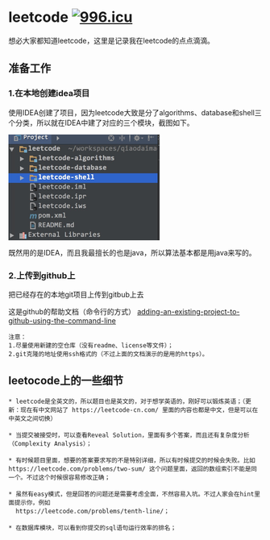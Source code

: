 # leetcode [![996.icu](https://img.shields.io/badge/link-996.icu-red.svg)](https://996.icu)

想必大家都知道leetcode，这里是记录我在leetcode的点点滴滴。

## 准备工作
### 1.在本地创建idea项目
使用IDEA创建了项目，因为leetcode大致是分了algorithms、database和shell三个分类，所以就在IDEA中建了对应的三个模块，截图如下。

<img src="https://github.com/qiaodaimadelaowang/screenshots/raw/master/idea-leetcode.png" width = "300" height = "210" alt="IDEA项目截图" align=center />

既然用的是IDEA，而且我最擅长的也是java，所以算法基本都是用java来写的。

### 2.上传到github上
把已经存在的本地git项目上传到gitbub上去

这是github的帮助文档（命令行的方式）
[adding-an-existing-project-to-github-using-the-command-line](https://help.github.com/articles/adding-an-existing-project-to-github-using-the-command-line/)

    注意：
    1.尽量使用新建的空仓库（没有readme、license等文件）；
    2.git克隆的地址使用ssh格式的（不过上面的文档演示的是用的https）。
    
## leetocode上的一些细节
    
    * leetcode是全英文的，所以题目也是英文的，对于想学英语的，刚好可以锻炼英语；（更新：现在有中文网站了 https://leetcode-cn.com/ 里面的内容也都是中文，但是可以在中英文之间切换）
    
    * 当提交被接受时，可以查看Reveal Solution，里面有多个答案，而且还有复杂度分析（Complexity Analysis）；
    
    * 有时候题目里面，想要的答案要求写的不是特别详细，所以有时候提交的时候会失败。比如https://leetcode.com/problems/two-sum/ 这个问题里面，返回的数组索引不能是同一个。不过这个时候很容易修改正确；
    
    * 虽然有easy模式，但是回答的问题还是需要考虑全面，不然容易入坑。不过人家会在hint里面提示你，例如
      https://leetcode.com/problems/tenth-line/；
    
    * 在数据库模块，可以看到你提交的sql语句运行效率的排名；
    
